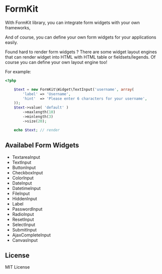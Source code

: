 FormKit
========

With FormKit library, you can integrate form widgets with your own frameworks,

And of course, you can define your own form widgets for your applications easily.

Found hard to render form widgets ? There are some widget layout engines that
can render widget into HTML with HTML table or fieldsets/legends. Of course you can
define your own layout engine too!


For example:

```php
<?php

    $text = new FormKit\Widget\TextInput('username', array( 
        'label' => 'Username',
        'hint'  => 'Please enter 6 characters for your username',
    ));
    $text->value( 'default' )
        ->maxlength(10)
        ->minlength(3)
        ->size(20);

    echo $text; // render 
```

Availabel Form Widgets
----------------------
* TextareaInput
* TextInput
* ButtonInput
* CheckboxInput
* ColorInput
* DateInput
* DatetimeInput
* FileInput
* HiddenInput
* Label
* PasswordInput
* RadioInput
* ResetInput
* SelectInput
* SubmitInput
* AjaxCompleteInput
* CanvasInput

License
-------

MIT License

